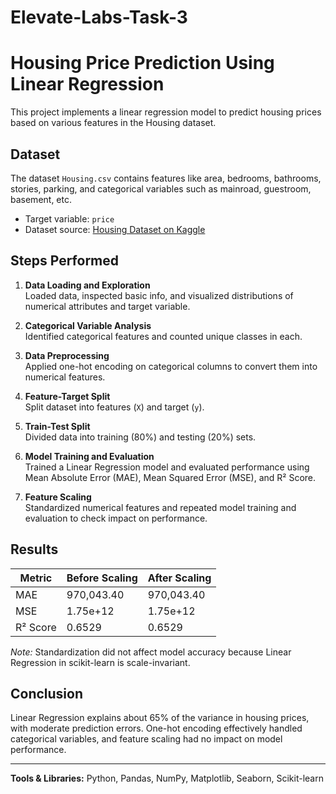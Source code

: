 # Elevate-Labs-Task-3
# Housing Price Prediction Using Linear Regression

This project implements a linear regression model to predict housing prices based on various features in the Housing dataset.

## Dataset
The dataset `Housing.csv` contains features like area, bedrooms, bathrooms, stories, parking, and categorical variables such as mainroad, guestroom, basement, etc.
- Target variable: `price`
- Dataset source: [Housing Dataset on Kaggle](https://www.kaggle.com/datasets/harishkumardatalab/housing-price-prediction)

## Steps Performed

1. **Data Loading and Exploration**  
   Loaded data, inspected basic info, and visualized distributions of numerical attributes and target variable.

2. **Categorical Variable Analysis**  
   Identified categorical features and counted unique classes in each.

3. **Data Preprocessing**  
   Applied one-hot encoding on categorical columns to convert them into numerical features.

4. **Feature-Target Split**  
   Split dataset into features (`X`) and target (`y`).

5. **Train-Test Split**  
   Divided data into training (80%) and testing (20%) sets.

6. **Model Training and Evaluation**  
   Trained a Linear Regression model and evaluated performance using Mean Absolute Error (MAE), Mean Squared Error (MSE), and R² Score.

7. **Feature Scaling**  
   Standardized numerical features and repeated model training and evaluation to check impact on performance.

## Results

| Metric         | Before Scaling     | After Scaling      |
|----------------|--------------------|--------------------|
| MAE            | 970,043.40         | 970,043.40         |
| MSE            | 1.75e+12           | 1.75e+12           |
| R² Score       | 0.6529             | 0.6529             |

*Note:* Standardization did not affect model accuracy because Linear Regression in scikit-learn is scale-invariant.

## Conclusion

Linear Regression explains about 65% of the variance in housing prices, with moderate prediction errors. One-hot encoding effectively handled categorical variables, and feature scaling had no impact on model performance.

---

**Tools & Libraries:** Python, Pandas, NumPy, Matplotlib, Seaborn, Scikit-learn
